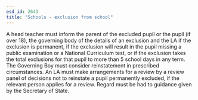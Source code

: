 ```yaml
---
esd_id: 2643
title: "Schools - exclusion from school"
---
```


A head teacher must inform the parent of the excluded pupil or the pupil (if over 18), the governing body of the details of an exclusion and the LA if the exclusion is permanent, if the exclusion will result in the pupil missing a public examination or a National Curriculum test, or if the exclusion takes the total exclusions for that pupil to more than 5 school days in any term.  The Governing Boy must consider reinstatement in prescribed circumstances.  An LA must make arrangements for a review by a review panel of decisions not to reinstate a pupil permanently excluded, if the relevant person applies for a review.  Regard must be had to guidance given by the Secretary of State.


